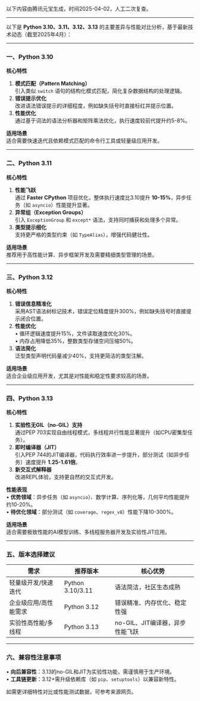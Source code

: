 以下内容由腾讯元宝生成，时间2025-04-02，人工二次复查。

---

以下是 **Python 3.10、3.11、3.12、3.13** 的主要差异与性能对比分析，基于最新技术动态（截至2025年4月）：

---

### **一、Python 3.10**
**核心特性**  
1. **模式匹配（Pattern Matching）**  
   引入类似 `switch` 语句的结构化模式匹配，简化复杂数据结构的处理逻辑。  
2. **错误提示优化**  
   改进语法错误提示的详细程度，例如缺失括号时直接标红并提示位置。  
3. **性能优化**  
   通过基于词法的语法分析器和矩阵乘法优化，执行速度较前代提升约5-8%。  

**适用场景**  
适合需要快速迭代且依赖模式匹配的命令行工具或轻量级应用开发。

---

### **二、Python 3.11**
**核心特性**  
1. **性能飞跃**  
   通过 **Faster CPython** 项目优化，整体执行速度比3.10提升 **10-15%**，异步任务（如 `asyncio`）性能提升显著。  
2. **异常组（Exception Groups）**  
   引入 `ExceptionGroup` 和 `except*` 语法，支持同时捕获和处理多个异常。  
3. **类型提示细化**  
   支持更严格的类型约束（如 `TypeAlias`），增强代码健壮性。  

**适用场景**  
推荐用于高性能计算、异步框架开发及需要精细类型管理的场景。

---

### **三、Python 3.12**
**核心特性**  
1. **错误信息精准化**  
   采用AST语法树标记技术，错误定位精度提升300%，例如缺失括号时直接提示闭合位置。  
2. **性能优化**  
   • 循环逻辑速度提升15%，文件读取速度优化30%。  
   • 内存占用降低35%，整数类型存储空间压缩50%。  
3. **语法简化**  
   泛型类型声明代码量减少40%，支持更简洁的类型注解。  

**适用场景**  
适合企业级应用开发，尤其是对性能和稳定性要求较高的场景。

---

### **四、Python 3.13**
**核心特性**  
1. **实验性无GIL（no-GIL）支持**  
   通过PEP 703实现自由线程模式，多线程并行性能显著提升（如CPU密集型任务）。  
2. **即时编译器（JIT）**  
   引入PEP 744的JIT编译器，代码执行效率进一步提升，部分测试（如异步任务）速度提升 **1.25-1.61倍**。  
3. **新交互式解释器**  
   改进REPL体验，支持更自然的交互式开发。  

**性能表现**  
• **优势领域**：异步任务（如 `asyncio`）、数学计算、序列化等，几何平均性能提升约10-20%。  
• **待优化领域**：部分测试（如 `coverage`、`regex_v8`）性能下降10-300%。  

**适用场景**  
适合需要极致性能的AI模型训练、多线程服务器开发及实验性JIT应用。

---

### **五、版本选择建议**
| **需求**               | **推荐版本**       | **核心优势**                          |
|-------------------------|--------------------|---------------------------------------|
| 轻量级开发/快速迭代     | Python 3.10/3.11   | 语法简洁，社区生态成熟|
| 企业级应用/高性能需求   | Python 3.12        | 错误精准、内存优化、稳定性强|
| 实验性高性能/多线程     | Python 3.13        | no-GIL、JIT编译器，异步性能飞跃|

---

### **六、兼容性注意事项**
• **向后兼容性**：3.13的no-GIL和JIT为实验性功能，需谨慎用于生产环境。  
• **工具链更新**：3.12+需升级依赖库（如 `pip`、`setuptools`）以兼容新特性。  

如需更详细特性对比或性能测试数据，可参考来源网页。